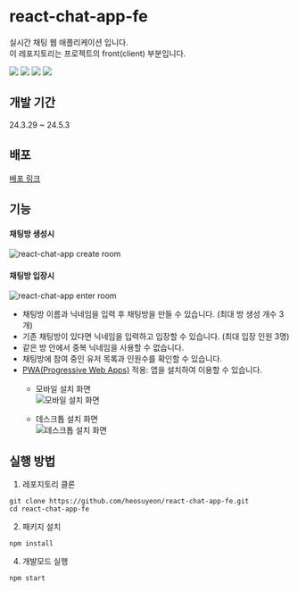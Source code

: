 # react-chat-app-fe

실시간 채팅 웹 애플리케이션 입니다.\
이 레포지토리는 프로젝트의 front(client) 부분입니다.

<p style="display=flex">
  <img src="https://img.shields.io/badge/node.js%20-v18.3.0%20-5FA04E?style=flat-square" />
  <img src="https://img.shields.io/badge/react%20-v18.3.1%20-61DAFB?style=flat-square" />
  <img src="https://img.shields.io/badge/socket.io%20-v4.7.5%20-010101?style=flat-square" />
  <img src="https://img.shields.io/badge/PWA-5A0FC8?style=flat-square&logo=pwa" />
</p>
    
## 개발 기간
24.3.29 ~ 24.5.3

## 배포
[배포 링크](https://heosuyeon.github.io/react-chat-app-fe/)

## 기능
#### 채팅방 생성시
![react-chat-app create room](https://github.com/heosuyeon/react-chat-app-fe/assets/91523662/c8edb264-17d4-4c24-b9f1-b1decfe5e893)

#### 채팅방 입장시
![react-chat-app enter room](https://github.com/heosuyeon/react-chat-app-fe/assets/91523662/18f37d92-a265-437d-b548-b31135dd4f6d)

- 채팅방 이름과 닉네임을 입력 후 채팅방을 만들 수 있습니다. (최대 방 생성 개수 3개)
- 기존 채팅방이 있다면 닉네임을 입력하고 입장할 수 있습니다. (최대 입장 인원 3명)
- 같은 방 안에서 중복 닉네임을 사용할 수 없습니다. 
- 채팅방에 참여 중인 유저 목록과 인원수를 확인할 수 있습니다.
- [PWA(Progressive Web Apps)](https://developer.mozilla.org/en-US/docs/Web/Progressive_web_apps)  적용: 앱을 설치하여 이용할 수 있습니다.
  - 모바일 설치 화면\
![모바일 설치 화면](https://github.com/heosuyeon/react-chat-app-fe/assets/91523662/4ece9b23-4ef2-4f8c-a43c-063932d41e51)

  - 데스크톱 설치 화면\
![데스크톱 설치 화면](https://github.com/heosuyeon/react-chat-app-fe/assets/91523662/efbe72d7-7563-4302-a7b1-5f7c82208eff)

## 실행 방법
1. 레포지토리 클론
```
git clone https://github.com/heosuyeon/react-chat-app-fe.git
cd react-chat-app-fe
```
2. 패키지 설치
```
npm install
```
 
4. 개발모드 실행
```
npm start
```
